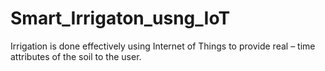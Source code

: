 # Smart_Irrigaton_usng_IoT
Irrigation is done effectively using Internet of Things to provide real – time attributes of the soil to the user.

